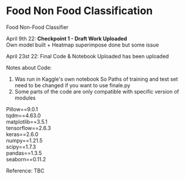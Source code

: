 # Food Non Food Classification
Food Non-Food Classifier


April 9th 22: 
**Checkpoint 1 -  Draft Work Uploaded**\
Own model built + Heatmap superimpose done but some issue



April 23st 22:
Final Code & Notebook Uploaded has been uploaded





Notes about Code:
1. Was run in Kaggle's own notebook 
So Paths of training and test set need to be changed if you want to use finale.py
2. Some parts of the code are only compatible with specific version of modules

Pillow==9.0.1\
tqdm==4.63.0\
matplotlib==3.5.1\
tensorflow==2.6.3\
keras==2.6.0\
numpy==1.21.5\
scipy==1.7.3\
pandas==1.3.5\
seaborn==0.11.2






















Reference: TBC
